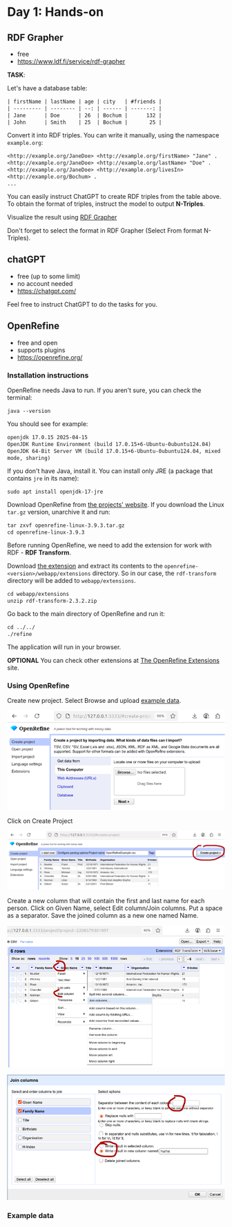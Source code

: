 # Day 1: Hands-on

## RDF Grapher

- free
- https://www.ldf.fi/service/rdf-grapher

**TASK**: 

Let's have a database table:

```
| firstName | lastName | age | city   | #friends |
| --------- | -------- | --: | ------ | -------: |
| Jane      | Doe      | 26  | Bochum |      132 |
| John      | Smith    | 25  | Bochum |       25 |
```

Convert it into RDF triples. You can write it manually, using the namespace `example.org`:

```
<http://example.org/JaneDoe> <http://example.org/firstName> "Jane" .
<http://example.org/JaneDoe> <http://example.org/lastName> "Doe" .
<http://example.org/JaneDoe> <http://example.org/livesIn> <http://example.org/Bochum> .
...
```

You can easily instruct ChatGPT to create RDF triples from the table above. To obtain the format of triples, instruct the model to output **N-Triples**.

Visualize the result using [RDF Grapher](https://www.ldf.fi/service/rdf-grapher)

Don't forget to select the format in RDF Grapher (Select From format N-Triples).


## chatGPT

- free (up to some limit)
- no account needed
- https://chatgpt.com/

Feel free to instruct ChatGPT to do the tasks for you.

## OpenRefine

- free and open
- supports plugins
- https://openrefine.org/

### Installation instructions

OpenRefine needs Java to run. If you aren't sure, you can check the terminal:

```
java --version
```

You should see for example:

```
openjdk 17.0.15 2025-04-15
OpenJDK Runtime Environment (build 17.0.15+6-Ubuntu-0ubuntu124.04)
OpenJDK 64-Bit Server VM (build 17.0.15+6-Ubuntu-0ubuntu124.04, mixed mode, sharing)
```

If you don't have Java, install it. You can install only JRE (a package that contains `jre` in its name):

```
sudo apt install openjdk-17-jre
```

Download OpenRefine from [the projects' website](https://openrefine.org/download). If you download the Linux `tar.gz` version, unarchive it and run:

```
tar zxvf openrefine-linux-3.9.3.tar.gz
cd openrefine-linux-3.9.3
```


Before running OpenRefine, we need to add the extension for work with RDF - **RDF Transform**.

Download [the extension](https://github.com/AtesComp/rdf-transform/releases/download/v2.3.2/rdf-transform-2.3.2.zip) and extract its contents to the `openrefine-<version>/webapp/extensions` directory. So in our case, the `rdf-transform` directory will be added to `webapp/extensions`. 

```
cd webapp/extensions
unzip rdf-transform-2.3.2.zip 
```

Go back to the main directory of OpenRefine and run it:

```
cd ../../
./refine
```

The application will run in your browser.

**OPTIONAL** You can check other extensions at [The OpenRefine Extensions](https://openrefine.org/extensions) site.

### Using OpenRefine

Create new project. Select Browse and upload [example data](OpenRefineExample.csv).

![](OpenRefine-create.png)

Click on Create Project

![](OpenRefine-create2.png)

Create a new column that will contain the first and last name for each person. Click on Given Name, select Edit column/Join columns. Put a space as a separator. Save the joined column as a new one named Name.

![](OpenRefine-join.png)

![](OpenRefine-join2.png)




### Example data


